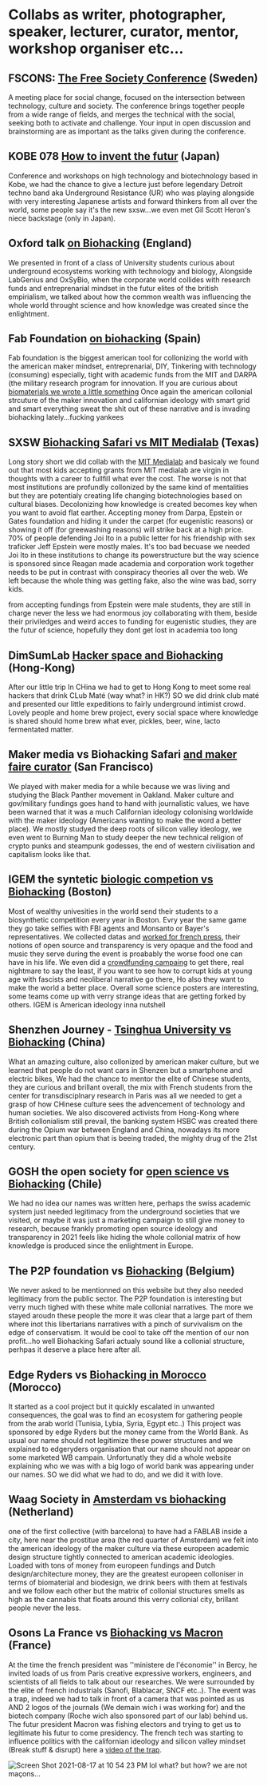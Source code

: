 # Collabs as writer, photographer, speaker, lecturer, curator, mentor, workshop organiser etc...

## FSCONS: [The Free Society Conference](https://fscons.org/2015/schedule/?ltclid=2738ed23-fc47-41f7-bee6-1e759b5857f5) (Sweden)

A meeting place for social change, focused on the intersection between technology, culture and society. The conference brings together people from a wide range of fields, and merges the technical with the social, seeking both to activate and challenge. Your input in open discussion and brainstorming are as important as the talks given during the conference.

## KOBE 078 [How to invent the futur](https://2018.078kobe.jp/events/5576/index.html?ltclid=c1ee619e-f6af-4176-94d6-176d1b0541fd) (Japan)

Conference and workshops on high technology and biotechnology based in Kobe, we had the chance to give a lecture just before legendary Detroit techno band  aka Underground Resistance (UR) who was playing alongside with very interesting Japanese artists and forward thinkers from all over the world, some people say it's the new sxsw...we even met Gil Scott Heron's niece backstage (only in Japan).

## Oxford talk [on Biohacking](https://new.talks.ox.ac.uk/talks/id/a449c919-352e-4a01-8055-d8abb744312a/?ltclid=66e994b5-4475-4759-8824-d9136422bd3f)  (England)

We presented in front of a class of University students curious about underground ecosystems working with technology and biology, Alongside LabGenius and OxSyBio, when the corporate world collides with research funds and entreprenarial mindset in the futur elites of the british empirialism, we talked about how the common wealth was influencing the whole world throught science and how knowledge was created since the enlightment.

## Fab Foundation [on biohacking](https://fab10.org/en/fab-festival?ltclid=512955c3-e132-4e76-87bb-5715fd8abe4f) (Spain)

Fab foundation is the biggest american tool for collonizing the world with the american maker mindset, entreprenarial, DIY, Tinkering with technology (consuming) especially, tight with academic funds from the MIT and DARPA (the military research program for innovation. If you are curious about [biomaterials we wrote a little something](https://medium.com/@BHsafari/biodesign-and-biomaterials-2e676c92a604) Once again the american collonial strcuture of the maker innovation and californian ideology with smart grid and smart everything sweat the shit out of these narrative and is invading biohacking lately...fucking yankees

## SXSW [Biohacking Safari vs MIT Medialab](https://medium.com/@BHsafari/sxsw-is-crazy-synbio-is-here-to-stay-5ae40a1c5fbf?ltclid=e2ae4d68-35bf-43e2-b60a-a09926ffebfd) (Texas)

Long story short we did collab with the [MIT Medialab](link) and basicaly we found out that most kids accepting grants from MIT medialab are virgin in thoughts with a career to fullfill what ever the cost. The worse is not that most institutions are profundly collonized by the same kind of mentalities but they are potentialy creating life changing biotechnologies based on cultural biases. Decolonizing how knowledge is created becomes key when you want to avoid flat earther. Accepting money from Darpa, Epstein or Gates foundation and hiding it under the carpet (for eugenistic reasons) or showing it off (for greewashing reasons) will strike back at a high price. 70% of people defending Joi Ito in a public letter for his friendship with sex traficker Jeff Epstein were mostly males. It's too bad becuase we needed Joi Ito in these institutions to change its powerstructure but the way science is sponsored since Reagan made academia and corporation work together needs to be put in contrast with conspiracy theories all over the web. We left because the whole thing was getting fake, also the wine was bad, sorry kids.

from accepting fundings from Epstein were male students, they are still in charge never the less we had enormous joy collaborating with them, beside their priviledges and weird acces to funding for eugenistic studies, they are the futur of science, hopefully they dont get lost in academia too long

## DimSumLab [Hacker space and Biohacking](https://www.dimsumlabs.com/2016/02/05/hackjam-2nd-february-2016/) (Hong-Kong)

After our little trip In CHina we had to get to Hong Kong to meet some real hackers that drink CLub Maté (way what? in HK?) SO we did drink club maté and presented our little expeditions to fairly underground intimist crowd. Lovely people and home brew project, every social space where knowledge is shared should home brew what ever, pickles, beer, wine, lacto fermentated matter.

## Maker media vs Biohacking Safari [and maker faire curator](https://makezine.com/author/biohacking-safari?ltclid=aa4158d8-cc99-42fe-9964-55bcb3286b81) (San Francisco) 

We played with maker media for a while because we was living and studying the Black Panther movement in Oakland. Maker culture and gov/military fundings goes hand to hand with journalistic values, we have been warned that it was a much Californian ideology colonising worldwide with the maker ideology (Americans wanting to make the word a better place). We mostly studyed the deep roots of silicon valley ideology, we even went to Burning Man to study deeper the new technical religion of crypto punks and steampunk godesses, the end of western civilisation and capitalism looks like that.

## IGEM the syntetic [biologic competion vs Biohacking](https://www.makery.info/en/2014/11/04/le-fromage-vegan-gagne-le-1er-prix-open-labs-de-ligem/) (Boston) 

Most of wealthy univesities in the world send their students to a biosynthetic competition every year in Boston. Evry year the same game they go take selfies with FBI agents and Monsanto or Bayer's representatives. We collected datas and [worked for french press](https://www.nouvelobs.com/sciences/20141114.OBS5090/ces-biohackers-qui-jouent-aux-lego-avec-l-adn-des-bacteries.html), their notions of open source and transparency is very opaque and the food and music they serve during the event is proabably the worse food one can have in his life. We even did a [crowdfunding campaing](https://www.kisskissbankbank.com/fr/projects/biohacking-safari-on-tour) to get there, real nightmare to say the least, if you want to see how to corrupt kids at young age with fascists and neoliberal narrative go there, Ho also they want to make the world a better place. Overall some science posters are interesting, some teams come up with verry strange ideas that are getting forked by others. IGEM is American ideology inna nutshell

## Shenzhen Journey - [Tsinghua University vs Biohacking](https://medium.com/@dailylaurel/shenzhen-journey-at-tsinghua-university-d4f7865b9da6) (China)
What an amazing culture, also collonized by american maker culture, but we learned that people do not want cars in Shenzen but a smartphone and electric bikes, We had the chance to mentor the elite of Chinese students, they are curious and brillant overall, the mix with French students from the center for transdisciplnary research in Paris was all we needed to get a grasp of how CHinese culture sees the advencement of technology and human societies.  We also discovered activists from Hong-Kong where British collonialism still prevail, the banking system HSBC was created there during the Opium war between England and China, nowadays its more electronic part than opium that is beeing traded, the mighty drug of the 21st century. 


## GOSH the open society for [open science vs Biohacking](https://openhardware.science/gosh-manifesto/french/) (Chile)

We had no idea our names was written here, perhaps the swiss academic system just needed legitimacy from the underground societies that we visited, or maybe it was just a marketing campaign to still give money to research, because frankly promoting open source ideology and transparency in 2021 feels like hiding the whole collonial matrix of how knowledge is produced since the enlightment in Europe.

## The P2P foundation vs [Biohacking](https://wiki.p2pfoundation.net/Biohacking_Safari) (Belgium)

We never asked to be mentionned on this website but they also needed legitimacy from the public sector. The P2P foundation is interesting but verry much tighed with these white male collonial narratives. The more we stayed aroudn these people the more it was clear that a large part of them where inot  this libertarians narratives with a pinch of survivalism on the edge of conservatism. It would be cool to take off the mention of our non profit...ho well Biohacking Safari actualy sound like a collonial structure, perhpas it deserve a place here after all.


## Edge Ryders vs [Biohacking in Morocco](https://edgeryders.eu/t/candidate-houses-for-the-reef-morocco/7171/5?ltclid=8d35c63d-9926-4c56-b104-6f52dfbe9ca3) (Morocco)

It started as a cool project but it quickly escalated in unwanted consequences, the goal was to find an ecosystem for gathering people from the arab world (Tunisia, Lybia, Syria, Egypt etc..) This project was sponsored by edge Ryders but the money came from the World Bank. As usual our name should not legitimize these power structures and we explained to edgeryders organisation that our name should not appear on some marketed WB campain. Unfortunatly they did a whole website explaining who we was with a big logo of world bank was appearing under our names. SO we did what we had to do, and we did it with love.


## Waag Society in [Amsterdam vs biohacking](https://waag.org/nl/article/open-wetlab-sxsw-austin-texas?ltclid=8bc55cb2-df66-4478-9b9a-1a2e45af3401) (Netherland)

one of the first collective (with barcelona) to have had a FABLAB inside a city, here near the prostitue area (the red quarter of Amsterdam) we felt into the american ideology of the maker culture via these europeen academic design structure tightly connected to american academic ideologies. Loaded with tons of money from europeen fundings and Dutch design/architecture money, they are the greatest europeen colloniser in terms of biomaterial and biodesign, we drink beers with them at festivals and we follow each other but the matrix of collonial structures smells as high as the cannabis that floats around this verry collonial city, brillant people never the less.


## Osons La France vs [Biohacking vs Macron](https://www.genopole.eu/IMG/pdf/dp_osons_la_france.pdf) (France)

At the time the french president was ''ministere de l'économie'' in Bercy, he invited loads of us from Paris creative expressive workers, engineers, and scientists of all fields to talk about our researches. We were surrounded by the elite of french industrials (Sanofi, Blablacar, SNCF etc..). The event was a trap, indeed we had to talk in front of a camera that was pointed as us AND 2 logos of the journals (We demain wich i was working for) and the biotech company (Roche wich also sponsored part of our lab) behind us. The futur president Macron was fishing electors and trying to get us to legitimate his futur to come presidency. The french tech was starting to influence politics with the californian ideology and silicon valley mindset (Break stuff & disrupt) here a [video of the trap](https://www.youtube.com/watch?v=VYOPywdaeE8).

![Screen Shot 2021-08-17 at 10 54 23 PM](https://user-images.githubusercontent.com/86488172/129800731-7e305c18-6f05-44b8-a11b-9bc821834d94.png) lol what? but how? we are not maçons...

